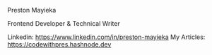 Preston Mayieka

Frontend Developer & Technical Writer

Linkedin: https://www.linkedin.com/in/preston-mayieka
My Articles: https://codewithpres.hashnode.dev
